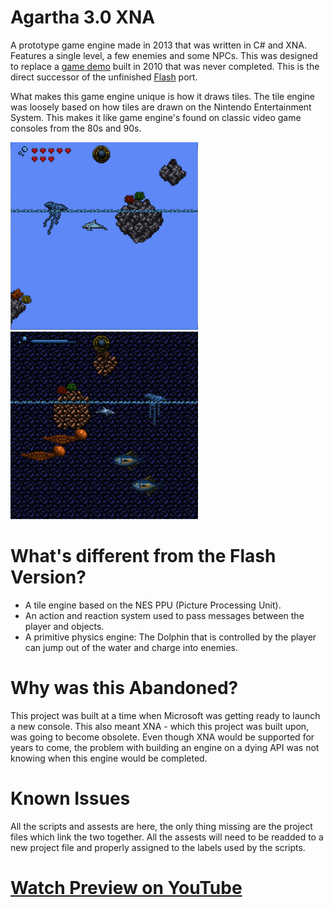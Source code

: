 # Agartha 3.0 XNA

A prototype game engine made in 2013 that was written in C# and XNA. Features a single level, a few enemies and some NPCs. This was designed to replace a [game demo](https://github.com/JohnnyLdeAlba/agartha-html5) built in 2010 that was never completed. This is the direct successor of the unfinished [Flash](https://github.com/JohnnyLdeAlba/agartha-flash) port.

What makes this game engine unique is how it draws tiles. The tile engine was loosely based on how tiles are drawn on the Nintendo Entertainment System. This makes it like game engine's found on classic video game consoles from the 80s and 90s.

<img style="height: 300px;" src="https://raw.githubusercontent.com/JohnnyLdeAlba/agartha-xna/main/agartha-xna-light.png" /> <img style="height: 300px;" src="https://raw.githubusercontent.com/JohnnyLdeAlba/agartha-xna/main/agartha-xna-dark.png" />

# What's different from the Flash Version?

- A tile engine based on the NES PPU (Picture Processing Unit).
- An action and reaction system used to pass messages between the player and objects.
- A primitive physics engine: The Dolphin that is controlled by the player can jump out of the water and charge into enemies.

# Why was this Abandoned?

This project was built at a time when Microsoft was getting ready to launch a new console. This also meant XNA - which this project was built upon, was going to become obsolete. Even though XNA would be supported for years to come, the problem with building an engine on a dying API was not knowing when this engine would be completed. 

# Known Issues

All the scripts and assests are here, the only thing missing are the project files which link the two together. All the assests will need to be readded to a new project file and properly assigned to the labels used by the scripts.

# [Watch Preview on YouTube](https://www.youtube.com/watch?v=vGH4h8ZZ8ZE)
